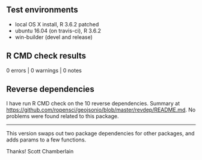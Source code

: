 ## Test environments

* local OS X install, R 3.6.2 patched
* ubuntu 16.04 (on travis-ci), R 3.6.2
* win-builder (devel and release)

## R CMD check results

0 errors | 0 warnings | 0 notes

## Reverse dependencies

I have run R CMD check on the 10 reverse dependencies. Summary at <https://github.com/ropensci/geojsonio/blob/master/revdep/README.md>. No problems were found related to this package.

-------

This version swaps out two package dependencies for other packages, and adds params to a few functions.

Thanks!
Scott Chamberlain
